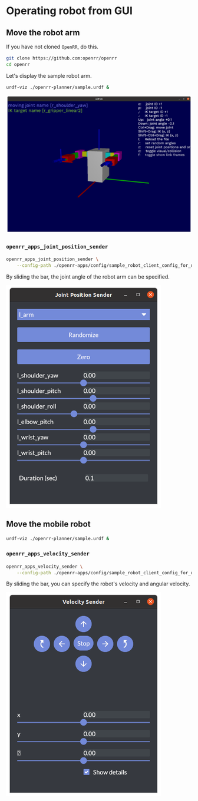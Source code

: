 # Operating robot from GUI

## Move the robot arm

If you have not cloned `OpenRR`, do this.

```bash
git clone https://github.com:openrr/openrr
cd openrr
```

Let's display the sample robot arm.

```bash
urdf-viz ./openrr-planner/sample.urdf &
```

![sample_robot_arm](images/sample_robot_arm.png)

### `openrr_apps_joint_position_sender`

```bash
openrr_apps_joint_position_sender \
    --config-path ./openrr-apps/config/sample_robot_client_config_for_urdf_viz.toml
```

By sliding the bar, the joint angle of the robot arm can be specified.

![joint_pose_sender](images/joint_pose_sender.png)

## Move the mobile robot

```bash
urdf-viz ./openrr-planner/sample.urdf &
```

### `openrr_apps_velocity_sender`

```bash
openrr_apps_velocity_sender \
    --config-path ./openrr-apps/config/sample_robot_client_config_for_urdf_viz.toml
```

By sliding the bar, you can specify the robot's velocity and angular velocity.

![velocity_sender](images/velocity_sender.png)
